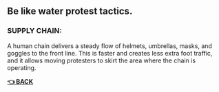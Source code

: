 ## Be like water protest tactics.

### SUPPLY CHAIN: 
A human chain delivers a steady flow of helmets, umbrellas, masks, and goggles to the front line. This is faster and creates less extra foot traffic, and it allows moving protesters to skirt the area where the chain is operating.



__[:point_left: BACK](README.md)__
